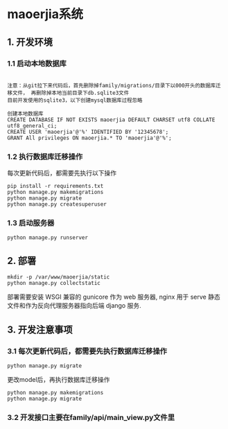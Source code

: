 # maoerjia系统

## 1. 开发环境

### 1.1 启动本地数据库

```shell

注意：从git拉下来代码后，首先删除掉family/migrations/目录下以000开头的数据库迁移文件， 再删除掉本地当前目录下db.sqlite3文件
目前开发使用的sqlite3，以下创建mysql数据库过程忽略

创建本地数据库
CREATE DATABASE IF NOT EXISTS maoerjia DEFAULT CHARSET utf8 COLLATE utf8_general_ci;
CREATE USER 'maoerjia'@'%' IDENTIFIED BY '12345678';
GRANT All privileges ON maoerjia.* TO 'maoerjia'@'%';

```

### 1.2 执行数据库迁移操作

每次更新代码后，都需要先执行以下操作

```shell
pip install -r requirements.txt
python manage.py makemigrations
python manage.py migrate
python manage.py createsuperuser
```

### 1.3 启动服务器

```shell
python manage.py runserver
```

## 2. 部署

```shell
mkdir -p /var/www/maoerjia/static
python manage.py collectstatic
```

部署需要安装 WSGI 兼容的 gunicore 作为 web 服务器, nginx 用于 serve 静态文件和作为反向代理服务器指向后端 django 服务.

## 3. 开发注意事项

### 3.1 每次更新代码后，都需要先执行数据库迁移操作

```shell
python manage.py migrate
```

更改model后，再执行数据库迁移操作

```shell
python manage.py makemigrations
python manage.py migrate
```

### 3.2 开发接口主要在family/api/main_view.py文件里
